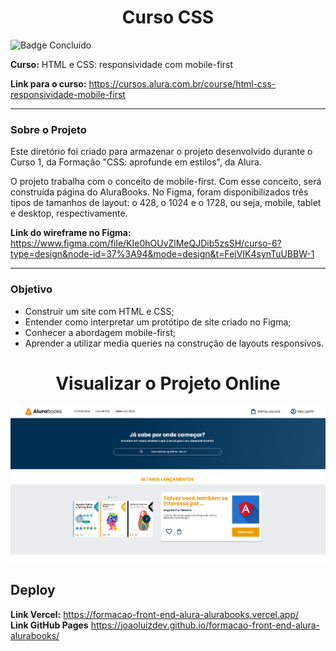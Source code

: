 <h1 align="center">Curso CSS</h1> 

![Badge Concluído](http://img.shields.io/static/v1?label=STATUS&message=CONCLUÍDO&color=GREEN&style=for-the-badge)


**Curso:**  HTML e CSS: responsividade com mobile-first
<br>

**Link para o curso:** https://cursos.alura.com.br/course/html-css-responsividade-mobile-first  

---
### Sobre o Projeto

Este diretório foi criado para armazenar o projeto desenvolvido durante o Curso 1, da Formação "CSS: aprofunde em estilos", da Alura.  

O projeto trabalha com o conceito de mobile-first. Com esse conceito, será construída página do AluraBooks. No Figma, foram disponibilizados três tipos de tamanhos de layout: o 428, o 1024 e o 1728, ou seja,  mobile, tablet e desktop, respectivamente. 


**Link do wireframe no Figma:** https://www.figma.com/file/KIe0hOUvZlMeQJDib5zsSH/curso-6?type=design&node-id=37%3A94&mode=design&t=FejVIK4synTuUBBW-1

---
### Objetivo

- Construir um site com HTML e CSS;
- Entender como interpretar um protótipo de site criado no Figma;
- Conhecer a abordagem mobile-first;
- Aprender a utilizar media queries na construção de layouts responsivos.


<h1 align="center">Visualizar o Projeto Online</h1> 

<p align="center">
    <img src="img/tela inicial.png" alt="tela inicial">
</p>


## Deploy
**Link Vercel:** https://formacao-front-end-alura-alurabooks.vercel.app/  
**Link GitHub Pages** https://joaoluizdev.github.io/formacao-front-end-alura-alurabooks/
